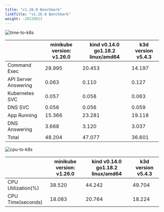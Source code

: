 ```yaml
---
title: "v1.26.0 Benchmark"
linkTitle: "v1.26.0 Benchmark"
weight: -20220623
---
```


![time-to-k8s](/images/benchmarks/timeToK8s/v1.26.0-time.png)

|                      | minikube version: v1.26.0 | kind v0.14.0 go1.18.2 linux/amd64 | k3d version v5.4.3 |
|----------------------|---------------------------|-----------------------------------|--------------------|
| Command Exec         |                    28.995 |                            20.453 |             14.197 |
| API Server Answering |                     0.063 |                             0.110 |              0.127 |
| Kubernetes SVC       |                     0.057 |                             0.058 |              0.063 |
| DNS SVC              |                     0.056 |                             0.056 |              0.059 |
| App Running          |                    15.366 |                            23.281 |             19.118 |
| DNS Answering        |                     3.668 |                             3.120 |              3.037 |
| Total                |                    48.204 |                            47.077 |             36.601 |



![cpu-to-k8s](/images/benchmarks/timeToK8s/v1.26.0-cpu.png)

|                    | minikube version: v1.26.0 | kind v0.14.0 go1.18.2 linux/amd64 | k3d version v5.4.3 |
|--------------------|---------------------------|-----------------------------------|--------------------|
| CPU Utilization(%) |                    38.520 |                            44.242 |             49.704 |
| CPU Time(seconds)  |                    18.083 |                            20.764 |             18.224 |

